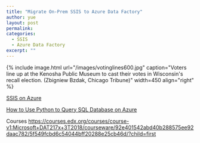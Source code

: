 ```yaml
---
title: "Migrate On-Prem SSIS to Azure Data Factory"
author: yue
layout: post
permalink:
categories:
  - SSIS
  - Azure Data Factory
excerpt: ""
---
```


{% include image.html url="/images/votinglines600.jpg" caption="Voters line up at the Kenosha Public Museum to cast their votes in Wisconsin's recall election. (Zbigniew Bzdak, Chicago Tribune)" width=450 align="right" %}

[SSIS on Azure](https://docs.microsoft.com/en-us/sql/integration-services/lift-shift/ssis-azure-lift-shift-ssis-packages-overview?view=sql-server-ver15)

[How to Use Python to Query SQL Database on Azure](https://docs.microsoft.com/en-us/azure/sql-database/sql-database-connect-query-python?tabs=windows)

Courses
https://courses.edx.org/courses/course-v1:Microsoft+DAT217x+3T2018/courseware/92e401542abd40b288575ee92daac782/5f549fcbd6c54044bff20288e25cb46d/?child=first
